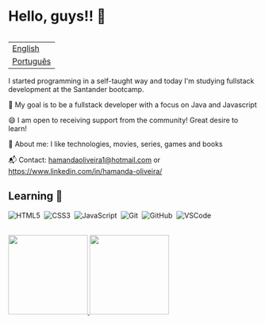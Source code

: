 # Hello, guys!! 👋


<table align="right">
 <tr><td><a href="README_en.md">English</a></td></tr>
 <tr><td><a href="README.md">Português</a></td></tr>
</table>


I started programming in a self-taught way and today I'm studying fullstack development at the Santander bootcamp.


🚀 My goal is to be a fullstack developer with a focus on Java and Javascript

😄 I am open to receiving support from the community! Great desire to learn!

💙 About me: I like technologies, movies, series, games and books

📬 Contact: hamandaoliveira1@hotmail.com or https://www.linkedin.com/in/hamanda-oliveira/

## Learning 🚀

![HTML5](https://img.shields.io/badge/HTML5-E34F26.svg?&style=flat&logo=html5&logoColor=white)&nbsp;
![CSS3](https://img.shields.io/badge/CSS3-%231572B6.svg?&style=flat&logo=css3&logoColor=white)&nbsp;
![JavaScript](https://img.shields.io/badge/JAVASCRIPT-323330.svg?&style=flat&logo=javascript&logoColor=%23F7DF1E)&nbsp;
![Git](https://img.shields.io/badge/GIT-%23F05033.svg?&style=flat&logo=git&logoColor=white)&nbsp;
![GitHub](https://img.shields.io/badge/GITHUB-%23121011.svg?&style=flat&logo=github&logoColor=white)&nbsp;
![VSCode](https://img.shields.io/badge/VSCODE-007ACC.svg?&style=flat&logo=visual-studio-code)&nbsp;
<br>
<br>

<div>
  <a href="https://github.com/evilqueensz">
  <img height="160em" src="https://github-readme-stats.vercel.app/api?username=carolandrade1&show_icons=true&theme=default&include_all_commits=true&count_private=true"/>
  <img height="160em" src="https://github-readme-stats.vercel.app/api/top-langs/?username=carolandrade1&layout=compact&langs_count=16&theme=default"/>
<div>
